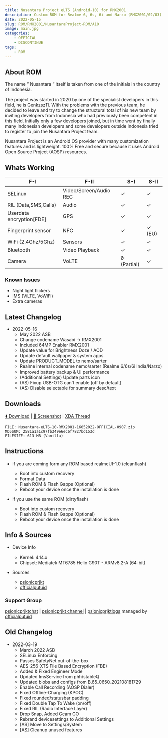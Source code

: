 ```yaml
---
title: Nusantara Project eLTS (Android-10) for RMX2001
description: Custom ROM for Realme 6, 6s, 6i and Narzo (RMX2001/02/03)
date: 2022-05-15
slug: ROM/RMX2001/NusantaraProject-ROM/A10
image: main.jpg
categories:
    - OFFICIAL
    - DISCONTINUE
tags:
    - ROM
---
```


## About ROM
The name ” Nusantara ” itself is taken from one of the initials in the country of Indonesia.

The project was started in 2020 by one of the specialist developers in this field, he is Genkzsz11. With the problems with the previous team, he decided to leave and try to change the structural total of his new team by inviting developers from Indonesia who had previously been competent in this field. Initially only a few developers joined, but in time went by finally many Indonesian developers and some developers outside Indonesia tried to register to join the Nusantara Project team.

Nusantara Project is an Android OS provider with many customization features and is lightweight. 100% Free and secure because it uses Android Open Source Project (AOSP) resources.

## Whats Working
F-I | F-II | S-I | S-II
---------|---------|---------|---------
SELinux | Video/Screen/Audio REC | ✓ | ✓
RIL (Data,SMS,Calls) | Audio | ✓ | ✓
Userdata encryption[FDE] | GPS | ✓ | ✓
Fingerprint sensor | NFC | ✓ | ✓ (EU)
WiFi (2.4Ghz/5Ghz) | Sensors | ✓ | ✓
Bluetooth | Video Playback | ✓ | ✓
Camera | VoLTE | ∂ (Partial) | ✓

### Known Issues
* Night light flickers
* IMS (ViLTE, VoWiFi)
* Extra cameras

## Latest Changelog
* 2022-05-16
  * May 2022 ASB
  * Change codename Wasabi → RMX2001
  * Included 64MP Enabler RMX2001
  * Update value for Brightness Doze / AOD
  * Update default wallpaper & system apps
  * Update PRODUCT_MODEL to nemo/sarter
  * Realme internal codename nemo/sarter (Realme 6/6s/6i India/Narzo)
  * Improved battery backup & UI performance
  * (Additional Settings) Update parts icon
  * (AS) Fixup USB-OTG can't enable (off by default)
  * (AS) Disable selectable for summary desc/text

## Downloads
[⬇️ Download](https://sourceforge.net/projects/psionicprjkt/files/RMX2001/NusantaraROM-A10/Nusantara_eLTS-10-RMX2001-16052022-OFFICIAL-0907.zip/download) | [🌆 Screenshot](https://t.me/psionicprjkt/358) | [XDA Thread](https://forum.xda-developers.com)

```
FILE: Nusantara-eLTS-10-RMX2001-16052022-OFFICIAL-0907.zip
MD5SUM: 2581a1a1c97fb349e6ec6f7827bd153d
FILESIZE: 613 MB (Vanilla)
```

## Instructions
* If you are coming form any ROM based realmeUI-1.0 (cleanflash)
  * Boot into custom recovery
  * Format Data
  * Flash ROM &  Flash Gapps (Optional)
  * Reboot your device once the installation is done

* If you use the same ROM (dirtyflash)
  * Boot into custom recovery
  * Flash ROM &  Flash Gapps (Optional)
  * Reboot your device once the installation is done

## Info & Sources
* Device Info
  * Kernel: 4.14.x
  * Chipset: Mediatek MT6785 Helio G90T - ARMv8.2-A (64-bit)

* Sources
  * [psionicprjkt](https://github.com/psionicprjkt)
  * [officialputuid](https://github.com/officialputuid)

### Support Group
[psionicprjktchat](https://t.me/psionicprjktchat) | [psionicprjkt channel](https://t.me/psionicprjkt) | [psionicprjktlogs](https://t.me/psionicprjktlogs) managed by [officialputuid](https://t.me/officialputuid)

## Old Changelog
* 2022-03-19
  * March 2022 ASB
  * SELinux Enforcing
  * Passes SafetyNet out-of-the-box
  * AES-256-XTS File Based Encryption (FBE)
  * Added & Fixed Engineer Mode
  * Updated ImsService from phh/stableQ
  * Updated blobs and configs from B.65_0650_202108181729
  * Enable Call Recording (AOSP Dialer)
  * Fixed Offline-Charging (KPOC)
  * Fixed rounded/statusbar padding 
  * Fixed Double Tap To Wake (on/off)
  * Fixed RIL (Radio Interface Layer)
  * Drop Snap, Added Gcam GO
  * Rebrand devicesettings to Additional Settings
  * [AS] Move to Settings/System
  * [AS] Cleanup unused features
